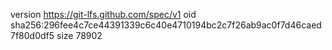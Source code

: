 version https://git-lfs.github.com/spec/v1
oid sha256:296fee4c7ce44391339c6c40e4710194bc2c7f26ab9ac0f7d46caed7f80d0df5
size 78902
